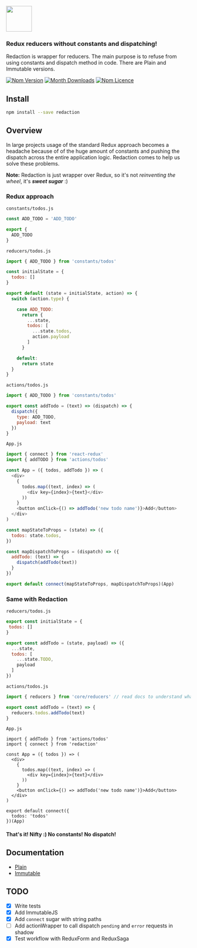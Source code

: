 <p>
  <img src="./images/redaction-logo-big.png" height="70" />
</p>

### Redux reducers without constants and dispatching!

Redaction is wrapper for reducers. The main purpose is to refuse from using constants and dispatch method in code.
There are Plain and Immutable versions.

[![Npm Version](https://badge.fury.io/js/redaction.svg)](https://www.npmjs.com/package/redaction)
[![Month Downloads](https://img.shields.io/npm/dm/redaction.svg)](http://npm-stat.com/charts.html?package=redaction)
[![Npm Licence](https://img.shields.io/npm/l/redaction.svg)](https://www.npmjs.com/package/redaction)


## Install

```bash
npm install --save redaction
```


## Overview

In large projects usage of the standard Redux approach becomes a headache because of of the huge amount of constants and pushing the dispatch across the entire application logic. Redaction comes to help us solve these problems.

**Note:** Redaction is just wrapper over Redux, so it's not *reinventing the wheel*, it's **_sweet sugar_** :)

### Redux approach

`constants/todos.js`
```js
const ADD_TODO = 'ADD_TODO'

export {
  ADD_TODO
}
```

`reducers/todos.js`
```js
import { ADD_TODO } from 'constants/todos'

const initialState = {
  todos: []
}

export default (state = initialState, action) => {
  switch (action.type) {

    case ADD_TODO:
      return {
        ...state,
        todos: [
          ...state.todos,
          action.payload
        ]
      }

    default:
      return state
  }
}
```

`actions/todos.js`
```js
import { ADD_TODO } from 'constants/todos'

export const addTodo = (text) => (dispatch) => {
  dispatch({
    type: ADD_TODO,
    payload: text
  })
}
```

`App.js`
```js
import { connect } from 'react-redux'
import { addTODO } from 'actions/todos' 

const App = ({ todos, addTodo }) => (
  <div>
    {
      todos.map((text, index) => (
        <div key={index}>{text}</div>
      ))
    }
    <button onClick={() => addTodo('new todo name')}>Add</button>
  </div>
)

const mapStateToProps = (state) => ({
  todos: state.todos,
})

const mapDispatchToProps = (dispatch) => ({
  addTodo: (text) => {
    dispatch(addTodo(text))
  }
})

export default connect(mapStateToProps, mapDispatchToProps)(App)
```

### Same with Redaction

`reducers/todos.js`
```js
export const initialState = {
 todos: []
}

export const addTodo = (state, payload) => ({ 
  ...state, 
  todos: [ 
    ...state.TODO, 
    payload 
  ]
})
```

`actions/todos.js`
```js
import { reducers } from 'core/reducers' // read docs to understand what core folder means

export const addTodo = (text) => {
  reducers.todos.addTodo(text)
}
```

`App.js`
```
import { addTodo } from 'actions/todos'
import { connect } from 'redaction' 

const App = ({ todos }) => (
  <div>
    {
      todos.map((text, index) => (
        <div key={index}>{text}</div>
      ))
    }
    <button onClick={() => addTodo('new todo name')}>Add</button>
  </div>
)

export default connect({
  todos: 'todos'
})(App)
```

#### That's it! Nifty :) No constants! No dispatch!


## Documentation

- [Plain](https://github.com/pavelivanov/redaction/tree/master/docs/Plain.md)
- [Immutable](https://github.com/pavelivanov/redaction/tree/master/docs/Immutable.md)


## TODO

- [x] Write tests
- [x] Add ImmutableJS
- [x] Add `connect` sugar with string paths
- [ ] Add actionWrapper to call dispatch `pending` and `error` requests in shadow
- [x] Test workflow with ReduxForm and ReduxSaga
